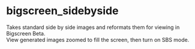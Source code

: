 # bigscreen_sidebyside
Takes standard side by side images and reformats them for viewing in Bigscreen Beta.  
View generated images zoomed to fill the screen, then turn on SBS mode.
